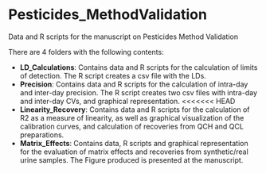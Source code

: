 # Pesticides_MethodValidation
Data and R scripts for the manuscript on Pesticides Method Validation

There are 4 folders with the following contents:

- **LD_Calculations**: Contains data and R scripts for the calculation of limits of detection. The R script creates a csv file with the LDs.
- **Precision**: Contains data and R scripts for the calculation of intra-day and inter-day precision. The R script creates two csv files with intra-day and inter-day CVs, and graphical representation.
<<<<<<< HEAD
- **Linearity_Recovery**: Contains data and R scripts for the calculation of R2 as a measure of linearity, as well as graphical visualization of the calibration curves, and calculation of recoveries from QCH and QCL preparations.
- **Matrix_Effects**: Contains data, R scripts and graphical representation for the evaluation of matrix effects and recoveries from synthetic/real urine samples. The Figure produced is presented at the manuscript.
